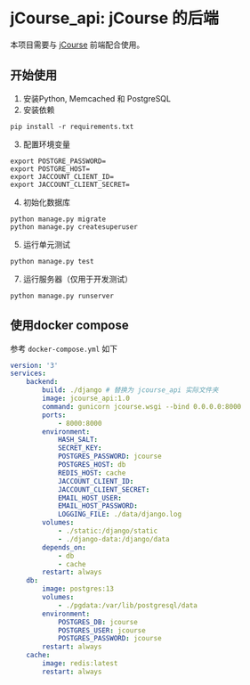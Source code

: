 # jCourse_api: jCourse 的后端
本项目需要与 [jCourse](https://github.com/dujiajun/jcourse) 前端配合使用。

## 开始使用

1. 安装Python, Memcached 和 PostgreSQL 
2. 安装依赖
```shell
pip install -r requirements.txt
```
3. 配置环境变量
```shell
export POSTGRE_PASSWORD=
export POSTGRE_HOST=
export JACCOUNT_CLIENT_ID=
export JACCOUNT_CLIENT_SECRET=
```
4. 初始化数据库
```shell
python manage.py migrate
python manage.py createsuperuser
```
5. 运行单元测试
```shell
python manage.py test
```
7. 运行服务器（仅用于开发测试）
```shell
python manage.py runserver
```

## 使用docker compose
参考 `docker-compose.yml` 如下
```yaml
version: '3'
services:
    backend:
        build: ./django # 替换为 jcourse_api 实际文件夹
        image: jcourse_api:1.0
        command: gunicorn jcourse.wsgi --bind 0.0.0.0:8000
        ports:
            - 8000:8000
        environment:
            HASH_SALT: 
            SECRET_KEY: 
            POSTGRES_PASSWORD: jcourse
            POSTGRES_HOST: db
            REDIS_HOST: cache
            JACCOUNT_CLIENT_ID: 
            JACCOUNT_CLIENT_SECRET: 
            EMAIL_HOST_USER: 
            EMAIL_HOST_PASSWORD: 
            LOGGING_FILE: ./data/django.log
        volumes:
            - ./static:/django/static
            - ./django-data:/django/data
        depends_on:
            - db
            - cache
        restart: always
    db:
        image: postgres:13
        volumes:
            - ./pgdata:/var/lib/postgresql/data
        environment:
            POSTGRES_DB: jcourse
            POSTGRES_USER: jcourse
            POSTGRES_PASSWORD: jcourse
        restart: always
    cache:
        image: redis:latest
        restart: always
```
